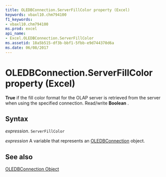 ```yaml
---
title: OLEDBConnection.ServerFillColor property (Excel)
keywords: vbaxl10.chm794100
f1_keywords:
- vbaxl10.chm794100
ms.prod: excel
api_name:
- Excel.OLEDBConnection.ServerFillColor
ms.assetid: 18a5b515-df3b-bbf1-5fbb-e9d744370d6a
ms.date: 06/08/2017
---
```



# OLEDBConnection.ServerFillColor property (Excel)

 **True** if the fill color format for the OLAP server is retrieved from the server when using the specified connection. Read/write **Boolean** .


## Syntax

 _expression_. `ServerFillColor`

 _expression_ A variable that represents an [OLEDBConnection](Excel.OLEDBConnection.md) object.


## See also


[OLEDBConnection Object](Excel.OLEDBConnection.md)

